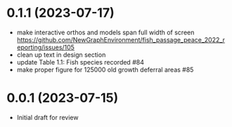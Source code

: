 # 0.1.1 (2023-07-17)

- make interactive orthos and models span full width of screen https://github.com/NewGraphEnvironment/fish_passage_peace_2022_reporting/issues/105 
- clean up text in design section
- update Table 1.1: Fish species recorded #84
- make proper figure for 125000 old growth deferral areas #85


# 0.0.1 (2023-07-15)

  * Initial draft for review
